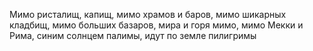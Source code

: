 Мимо ристалищ, капищ,
мимо храмов и баров,
мимо шикарных кладбищ,
мимо больших базаров,
мира и горя мимо,
мимо Мекки и Рима,
синим солнцем палимы,
идут по земле пилигримы